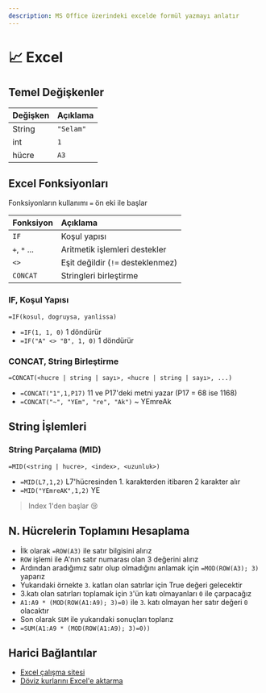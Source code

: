 ```yaml
---
description: MS Office üzerindeki excelde formül yazmayı anlatır
---
```


# 📈 Excel

## Temel Değişkenler

| Değişken | Açıklama |
| :--- | :--- |
| String | `"Selam"` |
| int | `1` |
| hücre | `A3` |

## Excel Fonksiyonları

Fonksiyonların kullanımı `=` ön eki ile başlar

| Fonksiyon | Açıklama |
| :--- | :--- |
| `IF` | Koşul yapısı |
| `+`, `*` ... | Aritmetik işlemleri destekler |
| `<>` | Eşit değildir \(`!=` desteklenmez\) |
| `CONCAT` | Stringleri birleştirme |

### IF, Koşul Yapısı

```text
=IF(kosul, dogruysa, yanlissa)
```

* `=IF(1, 1, 0)` 1 döndürür
* `=IF("A" <> "B", 1, 0)` 1 döndürür

### CONCAT, String Birleştirme

```text
=CONCAT(<hucre | string | sayı>, <hucre | string | sayı>, ...)
```

* `=CONCAT("1",1,P17)` 11 ve P17'deki metni yazar \(P17 = 68 ise 1168\)
* `=CONCAT("~", "YEm", "re", "Ak")` ~ YEmreAk

## String İşlemleri

### String Parçalama \(MID\)

```text
=MID(<string | hucre>, <index>, <uzunluk>)
```

* `=MID(L7,1,2)` L7'hücresinden 1. karakterden itibaren 2 karakter alır
* `=MID("YEmreAK",1,2)` YE

> Index 1'den başlar 😢



## N. Hücrelerin Toplamını Hesaplama

* İlk olarak `=ROW(A3)` ile satır bilgisini alırız
* `ROW` işlemi ile A'nın satır numarası olan 3 değerini alırız
* Ardından aradığımız satır olup olmadığını anlamak için `=MOD(ROW(A3); 3)` yaparız
* Yukarıdaki örnekte `3`. katları olan satırlar için True değeri gelecektir
* 3.katı olan satırları toplamak için `3`'ün katı olmayanları `0` ile çarpacağız
* `A1:A9 * (MOD(ROW(A1:A9); 3)=0)` ile `3`. katı olmayan her satır değeri `0` olacaktır
* Son olarak `SUM` ile yukarıdaki sonuçları toplarız
* `=SUM(A1:A9 * (MOD(ROW(A1:A9); 3)=0))`

## Harici Bağlantılar

* [Excel çalışma sitesi](https://exceljet.net/)
* [Döviz kurlarını Excel'e aktarma](https://vidoport.com/excel-finansal-ve-ticari-islemler/2019-doviz-kurlarini-excel-e-aktarma-nasil-yapilir)


